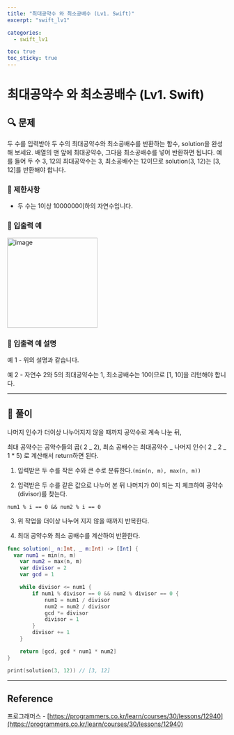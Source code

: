 ```yaml
---
title: "최대공약수 와 최소공배수 (Lv1. Swift)"
excerpt: "swift_lv1"

categories:
  - swift_lv1

toc: true
toc_sticky: true
---
```


# 최대공약수 와 최소공배수 (Lv1. Swift)

## 🔍 문제

두 수를 입력받아 두 수의 최대공약수와 최소공배수를 반환하는 함수, solution을 완성해 보세요. 배열의 맨 앞에 최대공약수, 그다음 최소공배수를 넣어 반환하면 됩니다. 예를 들어 두 수 3, 12의 최대공약수는 3, 최소공배수는 12이므로 solution(3, 12)는 [3, 12]를 반환해야 합니다.

### 🔶 제한사항

- 두 수는 1이상 1000000이하의 자연수입니다.

<!-- ### 🔹 입력 형식 -->

<!-- ### 🔹 출력 형식 -->

### 🔹 입출력 예

<img width="207" alt="image" src="https://user-images.githubusercontent.com/28912774/160592079-0a4ec131-8d75-410e-ac0c-42fd97ce8364.png">

### 🔹 입출력 예 설명

예 1 - 위의 설명과 같습니다.

예 2 - 자연수 2와 5의 최대공약수는 1, 최소공배수는 10이므로 [1, 10]을 리턴해야 합니다.

<!-- ### 🔷 참고사항 -->

---

## 📌 풀이

나머지 인수가 더이상 나누어지지 않을 때까지 공약수로 계속 나눈 뒤,

최대 공약수는 공약수들의 곱( 2 _ 2), 최소 공배수는 최대공약수 _ 나머지 인수( 2 _ 2 _ 1 \* 5) 로 계산해서 return하면 된다.

1. 입력받은 두 수를 작은 수와 큰 수로 분류한다.`(min(n, m), max(n, m))`

2. 입력받은 두 수를 같은 값으로 나누어 본 뒤 나머지가 0이 되는 지 체크하여 공약수(divisor)를 찾는다.

`num1 % i == 0 && num2 % i == 0`

3. 위 작업을 더이상 나누어 지지 않을 때까지 반복한다.

4. 최대 공약수와 최소 공배수를 계산하여 반환한다.

```swift
func solution(_ n:Int, _ m:Int) -> [Int] {
  var num1 = min(n, m)
	var num2 = max(n, m)
	var divisor = 2
	var gcd = 1

	while divisor <= num1 {
		if num1 % divisor == 0 && num2 % divisor == 0 {
			num1 = num1 / divisor
			num2 = num2 / divisor
			gcd *= divisor
			divisor = 1
		}
		divisor += 1
	}

	return [gcd, gcd * num1 * num2]
}

print(solution(3, 12)) // [3, 12]
```

<!-- ```swift

``` -->

---

<!-- 🔶 🔷 📌 🔑 👉 -->

## Reference

프로그래머스 - [https://programmers.co.kr/learn/courses/30/lessons/12940](https://programmers.co.kr/learn/courses/30/lessons/12940)
